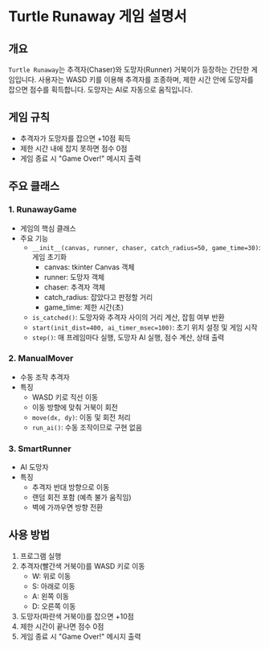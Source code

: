 # Turtle Runaway 게임 설명서

## 개요
`Turtle Runaway`는 추격자(Chaser)와 도망자(Runner) 거북이가 등장하는 간단한 게임입니다. 사용자는 WASD 키를 이용해 추격자를 조종하며, 제한 시간 안에 도망자를 잡으면 점수를 획득합니다. 도망자는 AI로 자동으로 움직입니다.

## 게임 규칙
- 추격자가 도망자를 잡으면 +10점 획득
- 제한 시간 내에 잡지 못하면 점수 0점
- 게임 종료 시 "Game Over!" 메시지 출력

## 주요 클래스

### 1. RunawayGame
- 게임의 핵심 클래스
- 주요 기능
  - `__init__(canvas, runner, chaser, catch_radius=50, game_time=30)`: 게임 초기화
    - canvas: tkinter Canvas 객체
    - runner: 도망자 객체
    - chaser: 추격자 객체
    - catch_radius: 잡았다고 판정할 거리
    - game_time: 제한 시간(초)
  - `is_catched()`: 도망자와 추격자 사이의 거리 계산, 잡힘 여부 반환
  - `start(init_dist=400, ai_timer_msec=100)`: 초기 위치 설정 및 게임 시작
  - `step()`: 매 프레임마다 실행, 도망자 AI 실행, 점수 계산, 상태 출력

### 2. ManualMover
- 수동 조작 추격자
- 특징
  - WASD 키로 직선 이동
  - 이동 방향에 맞춰 거북이 회전
  - `move(dx, dy)`: 이동 및 회전 처리
  - `run_ai()`: 수동 조작이므로 구현 없음

### 3. SmartRunner
- AI 도망자
- 특징
  - 추격자 반대 방향으로 이동
  - 랜덤 회전 포함 (예측 불가 움직임)
  - 벽에 가까우면 방향 전환

## 사용 방법
1. 프로그램 실행
2. 추격자(빨간색 거북이)를 WASD 키로 이동
   - W: 위로 이동
   - S: 아래로 이동
   - A: 왼쪽 이동
   - D: 오른쪽 이동
3. 도망자(파란색 거북이)를 잡으면 +10점
4. 제한 시간이 끝나면 점수 0점
5. 게임 종료 시 "Game Over!" 메시지 출력
